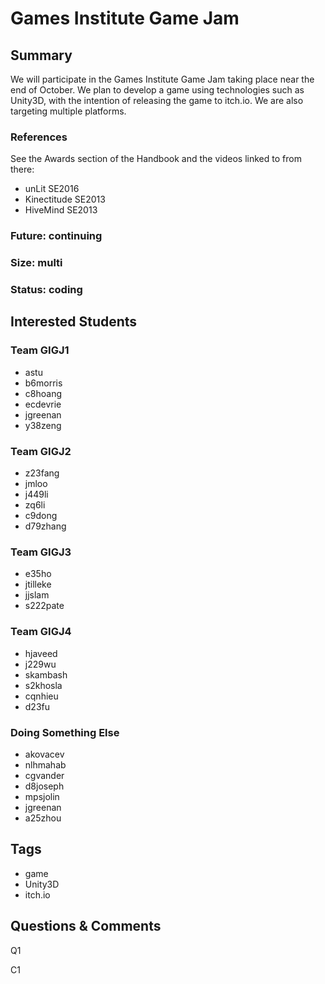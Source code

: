 # Games Institute Game Jam

## Summary
We will participate in the Games Institute Game Jam taking place near the end of October.
We plan to develop a game using technologies such as Unity3D, with the intention of releasing
the game to itch.io. We are also targeting multiple platforms.

### References

See the Awards section of the Handbook and the videos linked to from there:
* unLit SE2016
* Kinectitude SE2013
* HiveMind SE2013

### Future: continuing
### Size: multi
### Status: coding

## Interested Students
### Team GIGJ1
* astu
* b6morris
* c8hoang
* ecdevrie
* jgreenan
* y38zeng
### Team GIGJ2
* z23fang
* jmloo
* j449li
* zq6li
* c9dong
* d79zhang
### Team GIGJ3
* e35ho
* jtilleke
* jjslam
* s222pate
### Team GIGJ4
* hjaveed
* j229wu
* skambash
* s2khosla
* cqnhieu
* d23fu
### Doing Something Else
* akovacev
* nlhmahab
* cgvander
* d8joseph
* mpsjolin
* jgreenan
* a25zhou

## Tags
* game
* Unity3D
* itch.io

## Questions & Comments

Q1

C1
